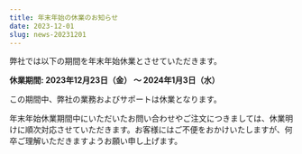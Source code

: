 ```yaml
---
title: 年末年始の休業のお知らせ
date: 2023-12-01
slug: news-20231201
---
```


弊社では以下の期間を年末年始休業とさせていただきます。

**休業期間: 2023年12月23日（金） ～ 2024年1月3日（水）**

この期間中、弊社の業務およびサポートは休業となります。

年末年始休業期間中にいただいたお問い合わせやご注文につきましては、休業明けに順次対応させていただきます。お客様にはご不便をおかけいたしますが、何卒ご理解いただきますようお願い申し上げます。